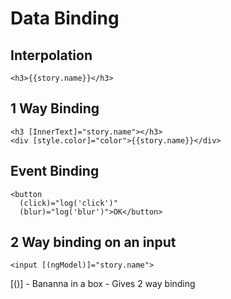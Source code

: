 # Data Binding

## Interpolation

`<h3>{{story.name}}</h3>`

## 1 Way Binding

```angular
<h3 [InnerText]="story.name"></h3>
<div [style.color]="color">{{story.name}}</div>
```

## Event Binding

```angular
<button
  (click)="log('click')"
  (blur)="log('blur')">OK</button>
```

## 2 Way binding on an input

```angular
<input [(ngModel)]="story.name">
```

[()] - Bananna in a box - Gives 2 way binding
